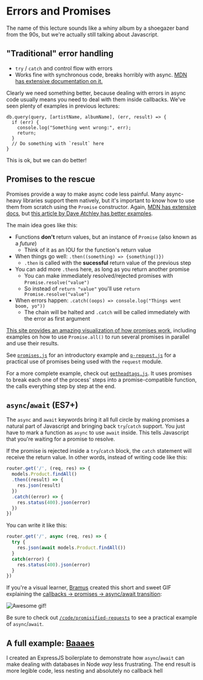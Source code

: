 # Errors and Promises

The name of this lecture sounds like a whiny album by a shoegazer band from
the 90s, but we're actually still talking about Javascript.

## "Traditional" error handling

* `try` / `catch` and control flow with errors
* Works fine with synchronous code, breaks horribly with async. [MDN has extensive documentation on it.](https://developer.mozilla.org/en/docs/Web/JavaScript/Reference/Statements/try...catch)

Clearly we need something better, because dealing with errors in async code
usually means you need to deal with them inside callbacks. We've seen plenty of
examples in previous lectures:

```
db.query(query, [artistName, albumName], (err, result) => {
  if (err) {
    console.log("Something went wrong:", err);
    return;
  }
  // Do something with `result` here
}
```

This is ok, but we can do better!

## Promises to the rescue

Promises provide a way to make async code less painful. Many async-heavy
libraries support them natively, but it's important to know how to use them from
scratch using the `Promise` constructor. Again, [MDN has extensive
docs](https://developer.mozilla.org/en/docs/Web/JavaScript/Reference/Global_Objects/Promise),
but [this article by Dave Atchley has better
examples](http://www.datchley.name/es6-promises/).

The main idea goes like this:

* Functions **don't** return values, but an instance of `Promise` (also known as a _future_)
  * Think of it as an IOU for the function's return value
* When things go well: `.then((something) => {something()})`
  * `.then` is called with the **sucessful** return value of the previous step
* You can add more `.then`s here, as long as you return another promise
  * You can make immediately resolved/rejected promises with `Promise.resolve("value")`
  * So instead of `return "value"` you'll use `return Promise.resolve("value")`
* When errors happen: `.catch((oops) => console.log("Things went boom, yo"))`
  * The chain will be halted and `.catch` will be called immediately with the error as first argument

[This site provides an amazing visualization of how promises work](http://bevacqua.github.io/promisees/), including examples on how to use `Promise.all()` to run several promises in parallel and use their results.

See [`promises.js`](code/promises.js) for an introductory example and
[`p-request.js`](code/p-request.js) for a practical use of promises being used
with the `request` module.

For a more complete example, check out [`getheadtags.js`](code/getheadtags.js).
It uses promises to break each one of the process' steps into a
promise-compatible function, the calls everything step by step at the end.

## `async`/`await` (ES7+)

The `async` and `await` keywords bring it all full circle by making promises a natural part of Javascript and bringing back `try`/`catch` support. You just have to mark a function as `async` to use `await` inside. This tells Javascript that you're waiting for a promise to resolve.

If the promise is rejected inside a `try`/`catch` block, the `catch` statement will receive the return value. In other words, instead of writing code like this:

```js
router.get('/', (req, res) => {
  models.Product.findAll()
  .then((result) => {
    res.json(result)
  })
  .catch((error) => {
    res.status(400).json(error)
  })
})
```

You can write it like this:

```js
router.get('/', async (req, res) => {
  try {
    res.json(await models.Product.findAll())
  }
  catch(error) {
    res.status(400).json(error)
  }
})
```

If you're a visual learner, [Bramus](https://www.bram.us) created this short and sweet GIF explaining the [callbacks &rarr; promises &rarr; async/await transition](https://www.bram.us/2017/05/09/javascript-from-callbacks-to-promises-to-asyncawait-in-7-seconds/):

![Awesome gif!](https://www.bram.us/wordpress/wp-content/uploads/2017/05/js-callbacks-promises-asyncawait.gif)

Be sure to check out [`/code/promisified-requests`](code/promisified-requests/index.js) to see a practical example of `async`/`await`.

## A full example: [Baaaes](https://github.com/fzero/baaaes)

I created an ExpressJS boilerplate to demonstrate how `async`/`await` can make dealing with databases in Node _way_ less frustrating. The end result is more legible code, less nesting and absolutely no callback hell
